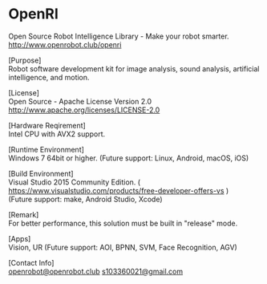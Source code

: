 # OpenRI
Open Source Robot Intelligence Library - Make your robot smarter.   
http://www.openrobot.club/openri

[Purpose]		
Robot software development kit for image analysis, sound analysis, artificial intelligence, and motion.

[License]		
Open Source - Apache License Version 2.0
http://www.apache.org/licenses/LICENSE-2.0

[Hardware Reqirement]		
Intel CPU with AVX2 support.

[Runtime Environment]		
Windows 7 64bit or higher.
(Future support: Linux, Android, macOS, iOS)

[Build Environment]		
Visual Studio 2015 Community Edition. ( https://www.visualstudio.com/products/free-developer-offers-vs )   
(Future support: make, Android Studio, Xcode)

[Remark]		
For better performance, this solution must be built in "release" mode.

[Apps]		
Vision, UR
(Future support: AOI, BPNN, SVM, Face Recognition, AGV)

[Contact Info]	
openrobot@openrobot.club
s103360021@gmail.com		

